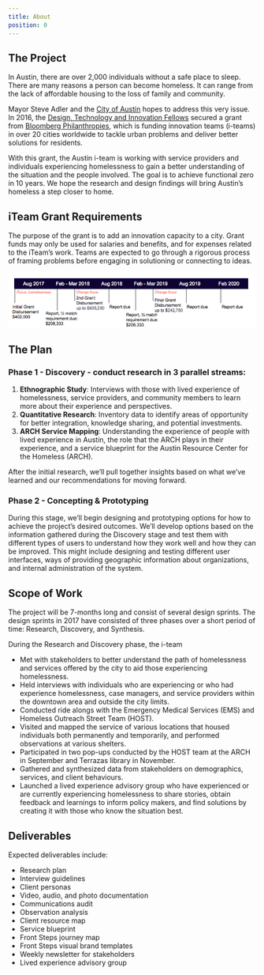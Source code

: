 ```yaml
---
title: About
position: 0
---
```


## The Project

In Austin, there are over 2,000 individuals without a safe place to sleep. There are many reasons a person can become homeless. It can range from the lack of affordable housing to the loss of family and community.

Mayor Steve Adler and the [City of Austin](https://austintexas.gov/) hopes to address this very issue. 
In 2016, the [Design, Technology and Innovation Fellows](https://cityofaustin.github.io/innovation-fellows/) secured a grant from [Bloomberg Philanthropies](https://www.bloomberg.org/program/government-innovation/innovation-teams/#overview), which is funding innovation teams (i-teams) in over 20 cities worldwide to tackle urban problems and deliver better solutions for residents. 

With this grant, the Austin i-team is working with service providers and individuals experiencing homelessness to gain a better understanding of the situation and the people involved. The goal is to achieve functional zero in 10 years. We hope the research and design findings will bring Austin’s homeless a step closer to home. 


## iTeam Grant Requirements

The purpose of the grant is to add an innovation capacity to a city. Grant funds may only be used for salaries and benefits, and for expenses related to the iTeam’s work. Teams are expected to go through a rigorous process of framing problems before engaging in solutioning or connecting to ideas. 

![iTeam Grant Requirements Timeline](/assets/img/projects/bloomberg-iteam/iteam-grant-requirement-timeline.png)


## The Plan

### Phase 1 - Discovery - conduct research in 3 parallel streams: 

1. **Ethnographic Study**: Interviews with those with lived experience of homelessness, service providers, and community members to learn more about their experience and perspectives. 
2. **Quantitative Research**: Inventory data to identify areas of opportunity for better integration, knowledge sharing, and potential investments. 
3. **ARCH Service Mapping**: Understanding the experience of people with lived experience in Austin, the role that the ARCH plays in their experience, and a service blueprint for the Austin Resource Center for the Homeless (ARCH). 

After the initial research, we’ll pull together insights based on what we’ve learned and our recommendations for moving forward. 

### Phase 2 - Concepting & Prototyping

During this stage, we’ll begin designing and prototyping options for how to achieve the project’s desired outcomes. We’ll develop options based on the information gathered during the Discovery stage and test them with different types of users to understand how they work well and how they can be improved. This might include designing and testing different user interfaces, ways of providing geographic information about organizations, and internal administration of the system.

## Scope of Work

The project will be 7-months long and consist of several design sprints.  The design sprints in 2017 have consisted of three phases over a short period of time: Research, Discovery, and Synthesis. 

During the Research and Discovery phase, the i-team 
* Met with stakeholders to better understand the path of homelessness and services offered by the city to aid those experiencing homelessness. 
* Held interviews with individuals who are experiencing or who had experience homelessness, case managers, and service providers within the downtown area and outside the city limits. 
* Conducted ride alongs with the Emergency Medical Services (EMS) and Homeless Outreach Street Team (HOST).
* Visited and mapped the service of various locations that housed individuals both permanently and temporarily, and performed observations at various shelters. 
* Participated in two pop-ups conducted by the HOST team at the ARCH in September and Terrazas library in November. 
* Gathered and synthesized data from stakeholders on demographics, services, and client behaviours.
* Launched a lived experience advisory group who have experienced or are currently experiencing homelessness to share stories, obtain feedback and learnings to inform policy makers, and find solutions by creating it with those who know the situation best.


## Deliverables

Expected deliverables include:

* Research plan
* Interview guidelines
* Client personas
* Video, audio, and photo documentation
* Communications audit
* Observation analysis
* Client resource map
* Service blueprint
* Front Steps journey map
* Front Steps visual brand templates
* Weekly newsletter for stakeholders
* Lived experience advisory group


